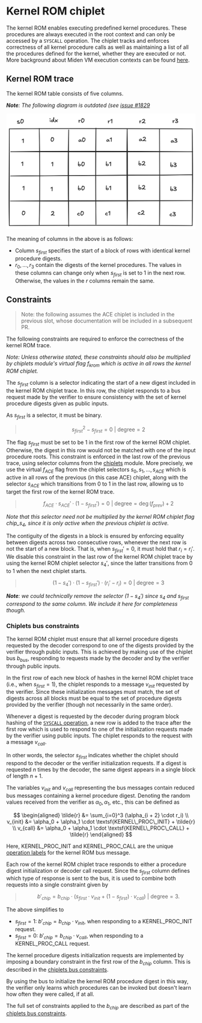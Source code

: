 # Kernel ROM chiplet

The kernel ROM enables executing predefined kernel procedures.
These procedures are always executed in the root context and can only be accessed by a `SYSCALL` operation.
The chiplet tracks and enforces correctness of all kernel procedure calls as well as maintaining a list of all the procedures defined for the kernel, whether they are executed or not.
More background about Miden VM execution contexts can be found [here](../../user_docs/assembly/execution_contexts.md).

## Kernel ROM trace

The kernel ROM table consists of five columns.

_**Note**: The following diagram is outdated (see [issue #1829](https://github.com/0xMiden/miden-vm/issues/1829)_

![kernel_rom_execution_trace](../../assets/design/chiplets/kernel_rom/kernel_rom_execution_trace.png)

The meaning of columns in the above is as follows:

- Column $s_{first}$ specifies the start of a block of rows with identical kernel procedure digests.
- $r_0, ..., r_3$ contain the digests of the kernel procedures. The values in these columns can change only when $s_{first}$ is set to 1 in the next row. Otherwise, the values in the $r$ columns remain the same.

## Constraints

> Note: the following assumes the ACE chiplet is included in the previous slot, whose documentation will be included
> in a subsequent PR.

The following constraints are required to enforce the correctness of the kernel ROM trace.

_Note: Unless otherwise stated, these constraints should also be multiplied by chiplets module's virtual flag $f_{krom}$ which is active in all rows the kernel ROM chiplet._

The $s_{first}$ column is a selector indicating the start of a new digest included in the kernel ROM chiplet trace.
In this row, the chiplet responds to a bus request made by the verifier to ensure consistency with the set of kernel procedure digests given as public inputs.

As $s_{first}$ is a selector, it must be binary.

> $$
s_{first}^2 - s_{first} = 0 \text{ | degree} = 2
$$


The flag $s_{first}$ must be set to be 1 in the first row of the kernel ROM chiplet.
Otherwise, the digest in this row would not be matched with one of the input procedure roots.
This constraint is enforced in the last row of the previous trace, using selector columns from the [chiplets](main.md) module.
More precisely, we use the virtual $f_{ACE}$ flag from the chiplet selectors $s_0, s_1, \ldots, s_{ACE}$ which is active in all rows of the previous (in this case ACE) chiplet,
along with the selector $s_{ACE}$ which transitions from 0 to 1 in the last row, allowing us to target the first row of the kernel ROM trace.

> $$
f_{ACE} \cdot s_{ACE}' \cdot (1 - s_{first}') = 0 \text{ | degree} = \deg(f_{prev}) + 2
$$

_Note that this selector need not be multiplied by the kernel ROM chiplet flag $chip\_s_4$, since it is only active when the previous chiplet is active._

The contiguity of the digests in a block is ensured by enforcing equality between digests across two consecutive rows, whenever the next row is not the start of a new block.
That is, when $s_{first}' = 0$, it must hold that $r_i = r_i'$.
We disable this constraint in the last row of the kernel ROM chiplet trace by using the kernel ROM chiplet selector $s_4'$, since the latter transitions from 0 to 1 when the next chiplet starts.

> $$
(1 - s_4') \cdot (1 - s_{first}') \cdot (r_i' - r_i) = 0 \text{ | degree} = 3
$$

_**Note**: we could technically remove the selector $(1-s_4')$ since $s_4$ and $s_{first}$ correspond to the same column. We include it here for completeness though._

### Chiplets bus constraints

The kernel ROM chiplet must ensure that all kernel procedure digests requested by the decoder correspond to one of the digests provided by the verifier through public inputs.
This is achieved by making use of the chiplet bus $b_{bus}$, responding to requests made by the decoder and by the verifier through public inputs.

In the first row of each new block of hashes in the kernel ROM chiplet trace (i.e., when $s_{first} = 1$), the chiplet responds to a message $v_{init}$ requested by the verifier.
Since these initialization messages must match, the set of digests across all blocks must be equal to the set of procedure digests provided by the verifier (though not necessarily in the same order).

Whenever a digest is requested by the decoder during program block hashing of the [`SYSCALL` operation](../decoder/constraints.md#block-hash-computation-constraints), a new row is added to the trace after the first row which is used to respond to one of the initialization requests made by the verifier using public inputs.
The chiplet responds to the request with a message $v_{call}$.

In other words, the selector $s_{first}$ indicates whether the chiplet should respond to the decoder or the verifier initialization requests.
If a digest is requested $n$ times by the decoder, the same digest appears in a single block of length $n+1$.

The variables $v_{init}$ and $v_{call}$ representing the bus messages contain reduced bus messages containing a kernel procedure digest.
Denoting the random values received from the verifier as $\alpha_0, \alpha_1$, etc., this can be defined as

$$
\begin{aligned}
\tilde{r} &= \sum_{i=0}^3 (\alpha_{i + 2} \cdot r_i) \\
v_{init} &= \alpha_0 + \alpha_1 \cdot \textsf{KERNEL\_PROC\_INIT} + \tilde{r} \\
v_{call} &= \alpha_0 + \alpha_1 \cdot \textsf{KERNEL\_PROC\_CALL} + \tilde{r}
\end{aligned}
$$

Here, $\textsf{KERNEL\_PROC\_INIT}$ and $\textsf{KERNEL\_PROC\_CALL}$ are the unique [operation labels](./main.md#operation-labels) for the kernel ROM bus message.

Each row of the kernel ROM chiplet trace responds to either a procedure digest initialization or decoder call request.
Since the $s_{first}$ column defines which type of response is sent to the bus, it is used to combine both requests into a single constraint given by

> $$
b'_{chip} = b_{chip} \cdot (s_{first} \cdot v_{init} + (1 - s_{first}) \cdot v_{call}) \text{ | degree} = 3.
$$

The above simplifies to

- $s_{first} = 1$: $b'_{chip} = b_{chip} \cdot v_{init}$, when responding to a $\textsf{KERNEL\_PROC\_INIT}$ request.
- $s_{first} = 0$: $b'_{chip} = b_{chip} \cdot v_{call}$, when responding to a $\textsf{KERNEL\_PROC\_CALL}$ request.

The kernel procedure digests initialization requests are implemented by imposing a boundary constraint in the first row of the $b_{chip}$ column.
This is described in the [chiplets bus constraints](../chiplets/main.md#chiplets-bus-constraints).

By using the bus to initialize the kernel ROM procedure digest in this way, the verifier only learns which procedures can be invoked but doesn't learn how often they were called, if at all.

The full set of constraints applied to the $b_{chip}$ are described as part of the [chiplets bus constraints](../chiplets/main.md#chiplets-bus-constraints).

